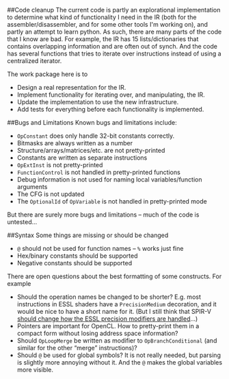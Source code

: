 ##Code cleanup
The current code is partly an explorational implementation to determine what kind of functionality I need in the IR (both for the assembler/disassembler, and for some other tools I'm working on), and partly an attempt to learn python. As such, there are many parts of the code that I know are bad. For example, the IR has 15 lists/dictionaries that contains overlapping information and are often out of synch. And the code has several functions that tries to iterate over instructions instead of using a centralized iterator.

The work package here is to
* Design a real representation for the IR.
* Implement functionality for iterating over, and manipulating, the IR.
* Update the implementation to use the new infrastructure.
* Add tests for everything before each functionality is implemented.

##Bugs and Limitations
Known bugs and limitations include:
* `OpConstant` does only handle 32-bit constants correctly.
* Bitmasks are always written as a number
* Structure/arrays/matrices/etc. are not pretty-printed
* Constants are written as separate instructions
* `OpExtInst` is not pretty-printed
* `FunctionControl` is not handled in pretty-printed functions
* Debug information is not used for naming local variables/function arguments
* The CFG is not updated
* The `OptionalId` of `OpVariable` is not handled in pretty-printed mode

But there are surely more bugs and limitations – much of the code is untested...

##Syntax
Some things are missing or should be changed
* `@` should not be used for function names – `%` works just fine
* Hex/binary constants should be supported
* Negative constants should be supported

There are open questions about the best formatting of some constructs. For example
* Should the operation names be changed to be shorter? E.g. most instructions in ESSL shaders have a `PrecisionMedium` decoration, and it would be nice to have a short name for it. (But I still think that SPIR-V [should change how the ESSL precision modifiers are handled](http://kristerw.blogspot.se/2015/04/precision-qualifiers-in-spir-v.html)...) 
* Pointers are important for OpenCL. How to pretty-print them in a compact form without losing address space information?
* Should `OpLoopMerge` be written as modifier to `OpBranchConditional` (and similar for the other “merge” instructions)?
* Should `@` be used for global symbols? It is not really needed, but parsing is slightly more annoying without it. And the `@` makes the global variables more visible.
